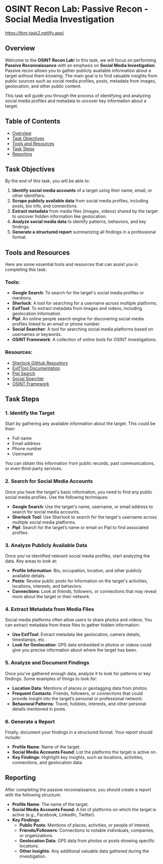 # OSINT Recon Lab: Passive Recon - Social Media Investigation
https://thm-task2.netlify.app/

## Overview

Welcome to the **OSINT Recon Lab**! In this task, we will focus on performing **Passive Reconnaissance** with an emphasis on **Social Media Investigation**. Passive recon allows you to gather publicly available information about a target without them knowing. The main goal is to find valuable insights from public sources such as social media profiles, posts, metadata from images, geolocation, and other public content.

This task will guide you through the process of identifying and analyzing social media profiles and metadata to uncover key information about a target.

## Table of Contents

- [Overview](#overview)
- [Task Objectives](#task-objectives)
- [Tools and Resources](#tools-and-resources)
- [Task Steps](#task-steps)
- [Reporting](#reporting)

## Task Objectives

By the end of this task, you will be able to:

1. **Identify social media accounts** of a target using their name, email, or other identifiers.
2. **Scrape publicly available data** from social media profiles, including posts, bio info, and connections.
3. **Extract metadata** from media files (images, videos) shared by the target to uncover hidden information like geolocation.
4. **Analyze social media data** to identify patterns, behaviors, and key findings.
5. **Generate a structured report** summarizing all findings in a professional format.

## Tools and Resources

Here are some essential tools and resources that can assist you in completing this task:

### Tools:
- **Google Search**: To search for the target's social media profiles or mentions.
- **Sherlock**: A tool for searching for a username across multiple platforms.
- **ExifTool**: To extract metadata from images and videos, including geolocation information.
- **Pipl**: An online people search engine for discovering social media profiles linked to an email or phone number.
- **Social Searcher**: A tool for searching social media platforms based on usernames or keywords.
- **OSINT Framework**: A collection of online tools for OSINT investigations.

### Resources:
- [Sherlock GitHub Repository](https://github.com/sherlock-project/sherlock)
- [ExifTool Documentation](https://exiftool.org/)
- [Pipl Search](https://pipl.com/)
- [Social Searcher](https://www.social-searcher.com/social-search/)
- [OSINT Framework](https://osintframework.com/)

## Task Steps

### 1. **Identify the Target**

Start by gathering any available information about the target. This could be their:
- Full name
- Email address
- Phone number
- Username

You can obtain this information from public records, past communications, or even third-party services.

### 2. **Search for Social Media Accounts**

Once you have the target's basic information, you need to find any public social media profiles. Use the following techniques:
- **Google Search**: Use the target's name, username, or email address to search for social media accounts.
- **Sherlock Tool**: Use Sherlock to search for the target's username across multiple social media platforms.
- **Pipl**: Search for the target’s name or email on Pipl to find associated profiles.

### 3. **Analyze Publicly Available Data**

Once you've identified relevant social media profiles, start analyzing the data. Key areas to look at:
- **Profile Information**: Bio, occupation, location, and other publicly available details.
- **Posts**: Review public posts for information on the target's activities, locations, interests, and behaviors.
- **Connections**: Look at friends, followers, or connections that may reveal more about the target or their network.

### 4. **Extract Metadata from Media Files**

Social media platforms often allow users to share photos and videos. You can extract metadata from these files to gather hidden information:
- **Use ExifTool**: Extract metadata like geolocation, camera details, timestamps, etc.
- **Look for Geolocation**: GPS data embedded in photos or videos could give you precise information about where the target has been.

### 5. **Analyze and Document Findings**

Once you’ve gathered enough data, analyze it to look for patterns or key findings. Some examples of things to look for:
- **Location Data**: Mentions of places or geotagging data from photos.
- **Frequent Contacts**: Friends, followers, or connections that could provide insight into the target’s personal or professional network.
- **Behavioral Patterns**: Travel, hobbies, interests, and other personal details mentioned in posts.

### 6. **Generate a Report**

Finally, document your findings in a structured format. Your report should include:
- **Profile Name**: Name of the target.
- **Social Media Accounts Found**: List the platforms the target is active on.
- **Key Findings**: Highlight key insights, such as locations, activities, connections, and geolocation data.

## Reporting

After completing the passive reconnaissance, you should create a report with the following structure:

- **Profile Name**: The name of the target.
- **Social Media Accounts Found**: A list of platforms on which the target is active (e.g., Facebook, LinkedIn, Twitter).
- **Key Findings**:
  - **Public Posts**: Mentions of places, activities, or people of interest.
  - **Friends/Followers**: Connections to notable individuals, companies, or organizations.
  - **Geolocation Data**: GPS data from photos or posts showing specific locations.
  - **Other Insights**: Any additional valuable data gathered during the investigation.

<!--### Example Report Format

```markdown
**Profile Name**: John Doe

**Social Media Accounts Found**:
- Facebook
- LinkedIn
- Instagram

**Key Findings**:
- **Public Posts**: Mentions of a trip to New York and London, along with vacation photos.
- **Friends/Followers**: Linked to XYZ company, several high-profile business professionals.
- **Location**: Frequent mentions of California, New York.
- **Geolocation Data**: GPS data from an Instagram photo showing New York City.-->

